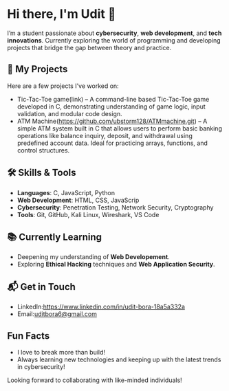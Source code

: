 # Hi there, I'm Udit 👋

I’m a student passionate about **cybersecurity**, **web development**, and **tech innovations**. Currently exploring the world of programming and developing projects that bridge the gap between theory and practice.

## 🚀 My Projects
Here are a few projects I've worked on:
- Tic-Tac-Toe game(link) – A command-line based Tic-Tac-Toe game developed in C, demonstrating understanding of game logic, input validation, and modular code design.
- ATM Machine(https://github.com/ubstorm128/ATMmachine.git) – A simple ATM system built in C that allows users to perform basic banking operations like balance inquiry, deposit, and withdrawal using predefined account data. Ideal for practicing arrays, functions, and control structures.

## 🛠️ Skills & Tools
- **Languages**: C, JavaScript, Python
- **Web Development**: HTML, CSS, JavaScrip
- **Cybersecurity**: Penetration Testing, Network Security, Cryptography
- **Tools**: Git, GitHub, Kali Linux, Wireshark, VS Code

## 📚 Currently Learning
- Deepening my understanding of **Web Developement**.
- Exploring **Ethical Hacking** techniques and **Web Application Security**.

## 📬 Get in Touch
- LinkedIn:https://www.linkedin.com/in/udit-bora-18a5a332a
- Email:uditbora6@gmail.com

## Fun Facts
- I love to break more than build!
- Always learning new technologies and keeping up with the latest trends in cybersecurity!

Looking forward to collaborating with like-minded individuals!

